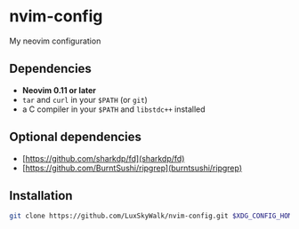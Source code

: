 # nvim-config
My neovim configuration

## Dependencies
- **Neovim 0.11 or later**
- ```tar``` and ```curl``` in your ```$PATH``` (or ```git```)
- a C compiler in your ```$PATH``` and ```libstdc++``` installed

## Optional dependencies
- [https://github.com/sharkdp/fd](sharkdp/fd)
- [https://github.com/BurntSushi/ripgrep](burntsushi/ripgrep)


## Installation
```bash
git clone https://github.com/LuxSkyWalk/nvim-config.git $XDG_CONFIG_HOME/nvim
```


